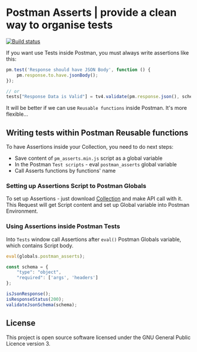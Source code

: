 # Postman Asserts | provide a clean way to organise tests

[![Build status][actions build badge]][actions build link]

If you want use Tests inside Postman, you must always write assertions like this:

```javascript
pm.test('Response should have JSON Body', function () {
    pm.response.to.have.jsonBody();
});

// or
tests["Response Data is Valid"] = tv4.validate(pm.response.json(), schema);
```

It will be better if we can use `Reusable functions` inside Postman. It's more flexible...

## Writing tests within Postman Reusable functions

To have Assertions inside your Collection, you need to do next steps:

- Save content of `pm_asserts.min.js` script as a global variable
- In the Postman `Test scripts` - eval `postman_asserts` global variable
- Call Asserts functions by functions' name

### Setting up Assertions Script to Postman Globals

To set up Assertions - just download [Collection](./PostmanAssertsInit.postman_collection.json) and make API call with it. This Request will get Script content and set up Global variable into Postman Environment.

### Using Assertions inside Postman Tests

Into `Tests` window call Assertions after `eval()` Postman Globals variable, which contains Script body.

```javascript
eval(globals.postman_asserts);

const schema = {
    "type": "object",
    "required": ['args', 'headers']
};

isJsonResponse();
isResponseStatus(200);
validateJsonSchema(schema);
```

## License

This project is open source software licensed under the GNU General Public Licence version 3.

[actions build badge]: https://github.com/AlexNDRmac/postman_asserts/workflows/Postman%20Tests/badge.svg "Build status"
[actions build link]: https://github.com/AlexNDRmac/postman_asserts/actions
